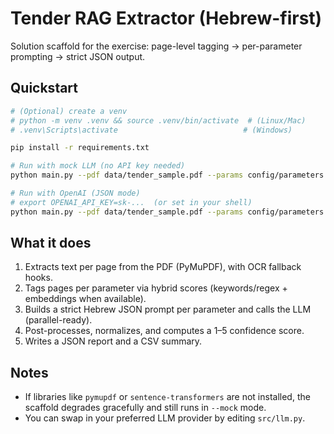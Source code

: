 # Tender RAG Extractor (Hebrew-first)

Solution scaffold for the exercise: page-level tagging → per-parameter prompting → strict JSON output.

## Quickstart
```bash
# (Optional) create a venv
# python -m venv .venv && source .venv/bin/activate  # (Linux/Mac)
# .venv\Scripts\activate                            # (Windows)

pip install -r requirements.txt

# Run with mock LLM (no API key needed)
python main.py --pdf data/tender_sample.pdf --params config/parameters.json --out out --mock

# Run with OpenAI (JSON mode)
# export OPENAI_API_KEY=sk-...  (or set in your shell)
python main.py --pdf data/tender_sample.pdf --params config/parameters.json --out out
```

## What it does
1. Extracts text per page from the PDF (PyMuPDF), with OCR fallback hooks.
2. Tags pages per parameter via hybrid scores (keywords/regex + embeddings when available).
3. Builds a strict Hebrew JSON prompt per parameter and calls the LLM (parallel-ready).
4. Post-processes, normalizes, and computes a 1–5 confidence score.
5. Writes a JSON report and a CSV summary.

## Notes
- If libraries like `pymupdf` or `sentence-transformers` are not installed, the scaffold degrades gracefully and still runs in `--mock` mode.
- You can swap in your preferred LLM provider by editing `src/llm.py`.

